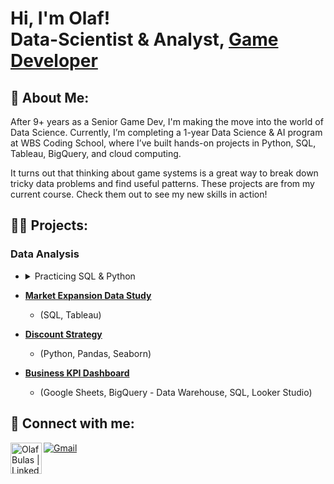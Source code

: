 <h1>Hi, I'm Olaf! <br/>Data-Scientist & Analyst, <a href="https://docs.google.com/presentation/d/1rkZS3UCvsuwIxiSi7_PR07cwM1DuS3tJgaNGFve4ku8/edit?usp=sharing">Game Developer</a>

<h2>🫆 About Me:</h2>

After 9+ years as a Senior Game Dev, I'm making the move into the world of Data Science.
Currently, I’m completing a 1-year Data Science & AI program at WBS Coding School, where I’ve built hands-on projects in Python, SQL, Tableau, BigQuery, and cloud computing.

It turns out that thinking about game systems is a great way to break down tricky data problems and find useful patterns. 
These projects are from my current course. Check them out to see my new skills in action!

<h2>👨‍💻 Projects:</h2>

<h3>Data Analysis</h3>

- <details>
  <summary>Practicing SQL & Python</summary>
  <br>
  
  - [<b>Data Querying & Analysis Skills</b>](https://github.com/Cebulva/sql_practicing/)
    - (SQL)
  - [<b>Python Fundamentals & Problem-Solving</b>](https://github.com/Cebulva/python_practicing/)
    - (Python)
  <br>
  </details>

- [<b>Market Expansion Data Study</b>](https://github.com/Cebulva/market-expansion-data-study)
  - (SQL, Tableau)
- [<b>Discount Strategy</b>](https://github.com/Cebulva/discount_strategy)
  - (Python, Pandas, Seaborn)
- [<b>Business KPI Dashboard</b>](https://github.com/Cebulva/business-kpi-dashboard)
  - (Google Sheets, BigQuery - Data Warehouse, SQL, Looker Studio)


<h2> 🤳 Connect with me:</h2>

[<img align="left" alt="OlafBulas | LinkedIn" width="50px" src="https://camo.githubusercontent.com/bd4111e83b2f1cc0d8bd771280353e4eb7e0e6408de2eb749aee4a740343cd7c/68747470733a2f2f736b696c6c69636f6e732e6465762f69636f6e733f693d6c696e6b6564696e" />][linkedin]

[linkedin]: https://www.linkedin.com/in/olaf-bulas/
[![Gmail](https://skillicons.dev/icons?i=gmail)](mailto:olaf.bulas@gmail.com)


<!--
**joshmadakor1/joshmadakor1** is a ✨ _special_ ✨ repository because its `README.md` (this file) appears on your GitHub profile.

Here are some ideas to get you started:

- 🔭 I’m currently working on ...
- 🌱 I’m currently learning ...
- 👯 I’m looking to collaborate on ...
- 🤔 I’m looking for help with ...
- 💬 Ask me about ...
- 📫 How to reach me: ...
- 😄 Pronouns: ...
- ⚡ Fun fact: ...
-->
